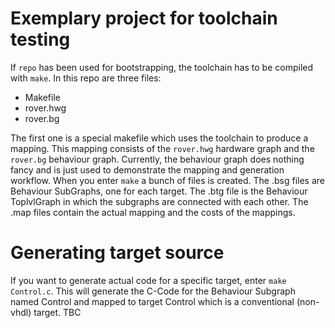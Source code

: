 # Exemplary project for toolchain testing

If ```repo``` has been used for bootstrapping, the toolchain has to be compiled with ```make```.
In this repo are three files:
- Makefile
- rover.hwg
- rover.bg

The first one is a special makefile which uses the toolchain to produce a mapping.
This mapping consists of the ```rover.hwg``` hardware graph and the ```rover.bg``` behaviour graph.
Currently, the behaviour graph does nothing fancy and is just used to demonstrate the mapping and generation workflow.
When you enter ```make``` a bunch of files is created.
The .bsg files are Behaviour SubGraphs, one for each target.
The .btg file is the Behaviour ToplvlGraph in which the subgraphs are connected with each other.
The .map files contain the actual mapping and the costs of the mappings.

# Generating target source

If you want to generate actual code for a specific target, enter ```make Control.c```.
This will generate the C-Code for the Behaviour Subgraph named Control and mapped to target Control which is a conventional (non-vhdl) target.
TBC
